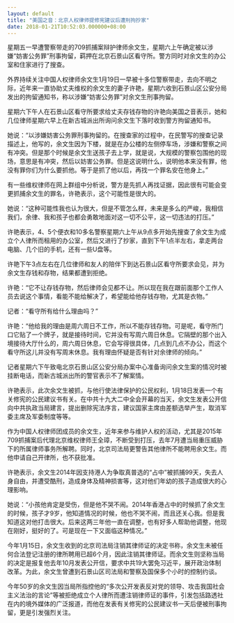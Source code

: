 ```yaml
---
layout: default
title: "美国之音：北京人权律师提修宪建议后遭刑拘抄家"
date: 2018-01-21T10:52:03.000000+08:00
---
```


星期五一早遭警察带走的709抓捕案辩护律师余文生，星期六上午确定被以涉嫌“妨害公务罪”刑事拘留，羁押在北京石景山区看守所。警方同时对余文生的办公室和住家进行了搜查。

外界持续关注中国人权律师余文生1月19日一早被十多位警察带走，去向不明之际，近年来一直协助丈夫维权的余文生的妻子许艳，星期六收到石景山区公安分局发出的拘留通知书，称以涉嫌“妨害公务罪”对余文生刑事拘留。

星期六下午人在石景山区看守所要求给丈夫存钱存物的许艳向美国之音表示，她和几位律师星期六早上在新古城派出所询问余文生下落时收到警方拘留通知书。

她说：“以涉嫌妨害公务罪刑事拘留的。在搜查家的过程中，在民警写的搜查记录描述上，他写的，余文生因为下楼，就是在办公楼的左侧停车场，涉嫌和警察之间有冲突。但是那个时候是余文生送孩子去上学，就是说，大规模的警察包围他的现场，意思是有冲突，然后以妨害公务罪。但是这说明什么，说明他本来没有罪，他没有罪你们为什么要抓他。等于是抓了他以后，再找一个罪名安在他身上。”

有一些维权律师在网上群组中分析说，警方是先抓人再找证据，因此很有可能会变更抓捕余文生的罪名，许艳表示，这个可能性是很大的。

她说：“这种可能性我也认为很大，但是不管怎么样，未来是多么的严峻，我相信我们，余律、我和孩子也都会勇敢地面对这一切不公平，这一切违法的打压。”

许艳表示，4、5个便衣和10多名警察星期六上午从9点多开始先搜查了余文生为成立个人律所而租用的办公室，然后又进行了抄家，直到下午1点半左右，拿走两台电脑、几个旧的手机，还有一些U盘等。

许艳下午3点左右在几位律师和友人的陪伴下到达石景山区看守所要求会见，并为余文生存钱和存物，结果都遭到拒绝。

许艳：“它不让存钱存物，然后律师会见都不让。所以现在我在跟前面那个工作人员去说这个事情，看能不能给解决了，希望能给他存钱存物，尤其是衣物。”

记者：“看守所有给什么理由吗？”

许艳：“他给我的理由是周六周日不工作，所以不能存钱存物。可是呢，看守所门口它贴了一个牌子，就是接待时间，它并没有写周六周日休息。它隔壁的那个出入境接待大厅什么的，周六周日休息，它会写得很具体，几点到几点不办公，而这个看守所这儿并没有写周末休息。我有理由怀疑是否有针对余律师的倾向。”

记者星期六下午致电北京石景山区公安分局办案中心准备询问余文生案的情况时被挂断电话，而新古城派出所的警官表示不了解案情。

许艳表示，此次余文生被抓，与他行使法律保护的公民权利，1月18日发表一个有关修宪的公民建议书有关。在中共十九大二中全会开幕的当天，余文生发表公开信向中共执政当局建言，提出删除宪法序言，建议国家主席由差额选举产生，取消军委主席及军委制度等等。

作为中国人权律师团成员的余文生，近年来参与维护人权的活动，尤其是2015年709抓捕案后代理北京维权律师王全璋，不断受到打压，去年7月遭当局重压威胁下的所属律师事务所解聘。同时，北京司法局更警告其他律所不能聘用余文生。而他申请自己开律所，也不获批准。

许艳表示，余文生2014年因支持港人为争取真普选的“占中”被抓捕99天，失去人身自由，并遭受酷刑，造成身体及精神损害等，这对他们年幼的孩子造成很大的心理影响。

她说：“小孩他肯定是受伤，但是他不哭不闹。2014年香港占中的时候抓了余文生的时候，孩子才9岁，他知道情况的时候，他也不哭不闹，而且还关心我。但是我知道这对他打击很大。后来这两三年他一直在调整，也有好多人帮助他调整，他现在刚好，挺好的了。可是现在一下又面临这种情况。”

今年1月15日，余文生收到的北京司法局注销其律师证的决定书称，余文生未被任何合法登记注册的律所聘用已超6个月，因此注销其律师证。而余文生则坚称当局的决定是报复他去年10月发表公开信，要求中共19大罢免习近平，展开政治体制改革。为此，余文生曾遭到石景山区司法局和警察及国保多个小时的控制约谈。

今年50岁的余文生因当局所指控他的“多次公开发表反对党的领导、攻击我国社会主义法治的言论”等被拒绝成立个人律所而遭注销律师证的事件，引发包括路透社在内的境外媒体的广泛报道，而他在发表有关修宪的公民建议书一天后便被刑事拘留，更是引发强烈关注。

